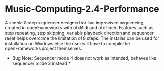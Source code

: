 # Music-Computing-2.4-Performance
A simple 8 step sequencer designed for live improvised sequencing, created in openFrameworks with ofxMidi and ofxTimer. Features such as step repeating, step skipping, variable playback direction and sequencer reset helps overcome the limitation of 8 steps.
The installer can be used for installation on Windows else the user will have to compile the openFrameworks project themselves.

* Bug Note: Sequencer mode 4 does not work as intended, behaves like sequencer mode 3 instead *
